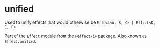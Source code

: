# unified

Used to unify effects that would otherwise be `Effect<A, B, C> | Effect<D, E, F>`

Part of the `Effect` module from the `@effect/io` package. Also known as `Effect.unified`.
